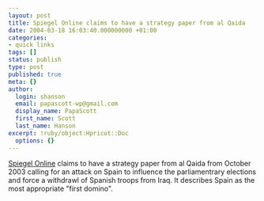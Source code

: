 ```yaml
---
layout: post
title: Spiegel Online claims to have a strategy paper from al Qaida
date: 2004-03-18 16:03:40.000000000 +01:00
categories:
- quick links
tags: []
status: publish
type: post
published: true
meta: {}
author:
  login: shanson
  email: papascott-wp@gmail.com
  display_name: PapaScott
  first_name: Scott
  last_name: Hanson
excerpt: !ruby/object:Hpricot::Doc
  options: {}
---
```

<p><a title="Strategiewechsel: Die neue Qaida-Doktrin - Politik - SPIEGEL ONLINE" href="http://www.spiegel.de/politik/ausland/0,1518,291118,00.html">Spiegel Online</a> claims to have a strategy paper from al Qaida from October 2003 calling for an attack on Spain to influence the parliamentrary elections and force a withdrawl of Spanish troops from Iraq. It describes Spain as the most appropriate "first domino".</p>
